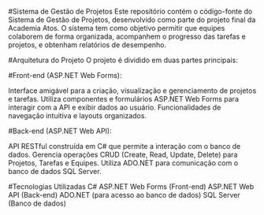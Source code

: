 #Sistema de Gestão de Projetos
Este repositório contém o código-fonte do Sistema de Gestão de Projetos, desenvolvido como parte do projeto final da Academia Atos. O sistema tem como objetivo permitir que equipes colaborem de forma organizada, acompanhem o progresso das tarefas e projetos, e obtenham relatórios de desempenho.

#Arquitetura do Projeto
O projeto é dividido em duas partes principais:

#Front-end (ASP.NET Web Forms):

Interface amigável para a criação, visualização e gerenciamento de projetos e tarefas.
Utiliza componentes e formulários ASP.NET Web Forms para interagir com a API e exibir dados ao usuário.
Funcionalidades de navegação intuitiva e layouts organizados.

#Back-end (ASP.NET Web API):

API RESTful construída em C# que permite a interação com o banco de dados.
Gerencia operações CRUD (Create, Read, Update, Delete) para Projetos, Tarefas e Equipes.
Utiliza ADO.NET para comunicação com o banco de dados SQL Server.

#Tecnologias Utilizadas
C#
ASP.NET Web Forms (Front-end)
ASP.NET Web API (Back-end)
ADO.NET (para acesso ao banco de dados)
SQL Server (Banco de dados)

